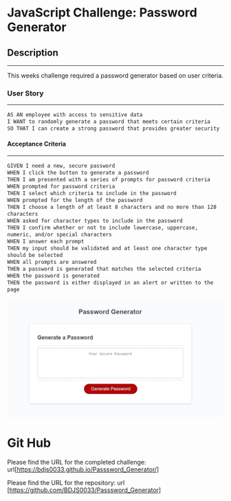 # JavaScript Challenge: Password Generator

## Description
---
This weeks challenge required a password generator based on user criteria. 

### User Story
_____

```
AS AN employee with access to sensitive data
I WANT to randomly generate a password that meets certain criteria
SO THAT I can create a strong password that provides greater security
```

#### Acceptance Criteria
___

```
GIVEN I need a new, secure password
WHEN I click the button to generate a password
THEN I am presented with a series of prompts for password criteria
WHEN prompted for password criteria
THEN I select which criteria to include in the password
WHEN prompted for the length of the password
THEN I choose a length of at least 8 characters and no more than 128 characters
WHEN asked for character types to include in the password
THEN I confirm whether or not to include lowercase, uppercase, numeric, and/or special characters
WHEN I answer each prompt
THEN my input should be validated and at least one character type should be selected
WHEN all prompts are answered
THEN a password is generated that matches the selected criteria
WHEN the password is generated
THEN the password is either displayed in an alert or written to the page
```

![alt text](assets/images/Password%20Generator%20Screenshot.jpg "Password Generator")

# Git Hub

Please find the URL for the completed challenge: url[https://bdjs0033.github.io/Passsword_Generator/]

Please find the URL for the repository: url [https://github.com/BDJS0033/Passsword_Generator]
